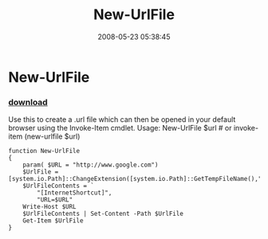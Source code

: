 ﻿---
pid:            407
poster:         halr9000
title:          New-UrlFile
date:           2008-05-23 05:38:45
format:         posh
parent:         0
parent:         0

---

# New-UrlFile

### [download](407.ps1)

Use this to create a .url file which can then be opened in your default browser using the Invoke-Item cmdlet.  Usage: New-UrlFile $url # or invoke-item (new-urlfile $url)

```posh
function New-UrlFile
{
	param( $URL = "http://www.google.com")
	$UrlFile = [system.io.Path]::ChangeExtension([system.io.Path]::GetTempFileName(),".url")
	$UrlFileContents = `
		"[InternetShortcut]",
		"URL=$URL"
	Write-Host $URL
	$UrlFileContents | Set-Content -Path $UrlFile
	Get-Item $UrlFile
}

```
